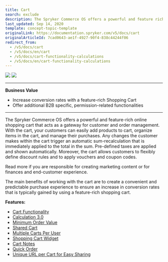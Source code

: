 ```yaml
---
title: Cart
search: exclude
description: The Spryker Commerce OS offers a powerful and feature rich online shopping cart that acts as a gateway for customer and order management.
last_updated: Sep 14, 2020
template: concept-topic-template
originalLink: https://documentation.spryker.com/v5/docs/cart
originalArticleId: 7cad0643-ae1f-4927-90f4-838c44244f06
redirect_from:
  - /v5/docs/cart
  - /v5/docs/en/cart
  - /v5/docs/cart-functionality-calculations
  - /v5/docs/en/cart-functionality-calculations
---
```


<div class='feature-text'>
    <div class='feature-images'>
    <img class="light-mode" src="https://spryker.s3.eu-central-1.amazonaws.com/docs/Document+360/Capabilities+icons/light/cart.svg"/>
    <img class="dark-mode" src="https://spryker.s3.eu-central-1.amazonaws.com/docs/Document+360/Capabilities+icons/dark/cart.svg"/>
    </div>
    <div class="feature-text-wrap">

***
**Business Value**
* Increase conversion rates with a feature-rich Shopping Cart
* Offer additional B2B specific, permission-related functionalities
***

The Spryker Commerce OS offers a powerful and feature-rich online shopping cart that acts as a gateway for customer and order management. With the cart, your customers can easily add products to cart, organize items in the cart, and manage their purchases. Any changes the customer makes within the cart trigger an automatic sum-recalculation that is immediately applied to the total in the sum. Pre-defined taxes are applied and shown automatically. Moreover, the cart allows customers to flexibly define discount rules and to apply vouchers and coupon codes.

Read more if you are responsible for creating marketing content or for finances and end-customer experience.

The main benefits of working with the cart are to create a convenient and predictable purchase experience to ensure an increase in conversion rates that is typically gained by using a feature-rich shopping cart.
</div>
</div>

**Features:**

- [Cart Functionality](/docs/scos/dev/feature-walkthroughs/{{page.version}}/cart-feature-walkthrough/cart-functionality.html)
- [Calculation 3.0](/docs/scos/dev/feature-walkthroughs/{{page.version}}/cart-feature-walkthrough/calculation-3.0.html)
- [Minimum Order Value](/docs/scos/user/shop-user-guides/{{page.version}}/shop-application-guide/cart/minimum-order-value-feature-overview.html)
- [Shared Cart](/docs/scos/user/features/{{page.version}}/shared-carts-feature-overview.html)
- [Multiple Carts Per User](/docs/scos/user/shop-user-guides/{{page.version}}/shop-application-guide/cart/multiple-carts-per-user-feature-overview.html)
- [Shopping Cart Widget](/docs/scos/user/features/{{page.version}}/cart-feature-overview/cart-widget-overview.html)
- [Cart Notes](/docs/scos/user/features/{{page.version}}/cart-feature-overview/cart-notes-overview.html)
- [Quick Order](/docs/scos/user/features/{{page.version}}/quick-add-to-cart-feature-overview.html)
- [Unique URL per Cart for Easy Sharing](/docs/scos/user/features/{{page.version}}/persistent-cart-sharing-feature-overview.html)